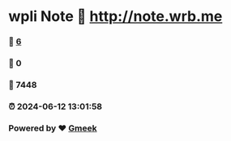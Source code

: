 # wpli Note :link: http://note.wrb.me 
### :page_facing_up: [6](http://note.wrb.me/tag.html) 
### :speech_balloon: 0 
### :hibiscus: 7448 
### :alarm_clock: 2024-06-12 13:01:58 
### Powered by :heart: [Gmeek](https://github.com/Meekdai/Gmeek)
